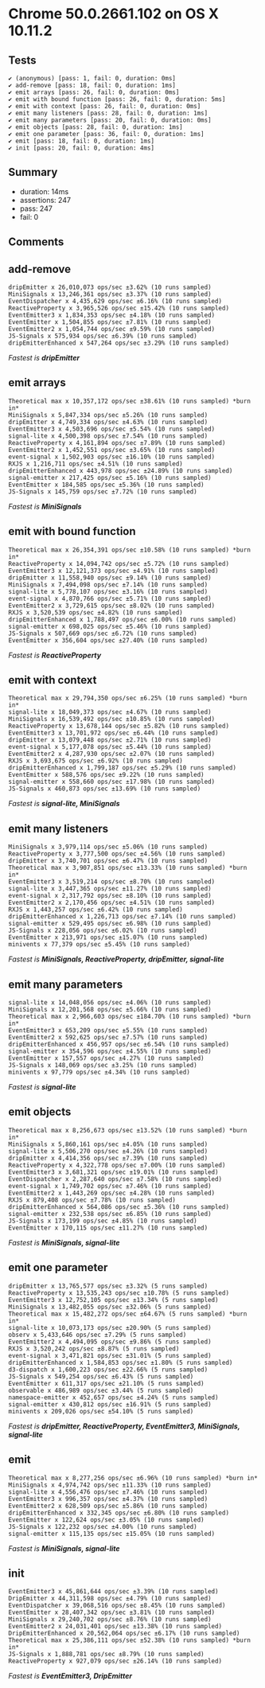 # Chrome 50.0.2661.102 on OS X 10.11.2

## Tests

    ✔ (anonymous) [pass: 1, fail: 0, duration: 0ms]
    ✔ add-remove [pass: 18, fail: 0, duration: 1ms]
    ✔ emit arrays [pass: 26, fail: 0, duration: 0ms]
    ✔ emit with bound function [pass: 26, fail: 0, duration: 5ms]
    ✔ emit with context [pass: 26, fail: 0, duration: 0ms]
    ✔ emit many listeners [pass: 28, fail: 0, duration: 1ms]
    ✔ emit many parameters [pass: 20, fail: 0, duration: 0ms]
    ✔ emit objects [pass: 28, fail: 0, duration: 1ms]
    ✔ emit one parameter [pass: 36, fail: 0, duration: 1ms]
    ✔ emit [pass: 18, fail: 0, duration: 1ms]
    ✔ init [pass: 20, fail: 0, duration: 4ms]

## Summary

- duration: 14ms
- assertions: 247
- pass: 247
- fail: 0


## Comments 


## add-remove
    dripEmitter x 26,010,073 ops/sec ±3.62% (10 runs sampled)
    MiniSignals x 13,246,361 ops/sec ±3.37% (10 runs sampled)
    EventDispatcher x 4,435,629 ops/sec ±6.16% (10 runs sampled)
    ReactiveProperty x 3,965,526 ops/sec ±15.42% (10 runs sampled)
    EventEmitter3 x 1,834,353 ops/sec ±4.18% (10 runs sampled)
    EventEmitter x 1,504,855 ops/sec ±7.81% (10 runs sampled)
    EventEmitter2 x 1,054,744 ops/sec ±9.59% (10 runs sampled)
    JS-Signals x 575,934 ops/sec ±6.39% (10 runs sampled)
    dripEmitterEnhanced x 547,264 ops/sec ±3.29% (10 runs sampled)
*Fastest is __dripEmitter__*

## emit arrays
    Theoretical max x 10,357,172 ops/sec ±38.61% (10 runs sampled) *burn in*
    MiniSignals x 5,847,334 ops/sec ±5.26% (10 runs sampled)
    dripEmitter x 4,749,334 ops/sec ±4.63% (10 runs sampled)
    EventEmitter3 x 4,503,696 ops/sec ±5.54% (10 runs sampled)
    signal-lite x 4,500,398 ops/sec ±7.54% (10 runs sampled)
    ReactiveProperty x 4,161,894 ops/sec ±7.89% (10 runs sampled)
    EventEmitter2 x 1,452,551 ops/sec ±3.65% (10 runs sampled)
    event-signal x 1,502,903 ops/sec ±16.10% (10 runs sampled)
    RXJS x 1,216,711 ops/sec ±4.51% (10 runs sampled)
    dripEmitterEnhanced x 443,978 ops/sec ±24.89% (10 runs sampled)
    signal-emitter x 217,425 ops/sec ±5.16% (10 runs sampled)
    EventEmitter x 184,585 ops/sec ±5.36% (10 runs sampled)
    JS-Signals x 145,759 ops/sec ±7.72% (10 runs sampled)
*Fastest is __MiniSignals__*

## emit with bound function
    Theoretical max x 26,354,391 ops/sec ±10.58% (10 runs sampled) *burn in*
    ReactiveProperty x 14,094,742 ops/sec ±5.72% (10 runs sampled)
    EventEmitter3 x 12,121,373 ops/sec ±4.91% (10 runs sampled)
    dripEmitter x 11,558,940 ops/sec ±9.14% (10 runs sampled)
    MiniSignals x 7,494,098 ops/sec ±7.14% (10 runs sampled)
    signal-lite x 5,778,107 ops/sec ±3.16% (10 runs sampled)
    event-signal x 4,870,766 ops/sec ±5.71% (10 runs sampled)
    EventEmitter2 x 3,729,615 ops/sec ±8.02% (10 runs sampled)
    RXJS x 3,520,539 ops/sec ±4.82% (10 runs sampled)
    dripEmitterEnhanced x 1,788,497 ops/sec ±6.00% (10 runs sampled)
    signal-emitter x 698,025 ops/sec ±5.46% (10 runs sampled)
    JS-Signals x 507,669 ops/sec ±6.72% (10 runs sampled)
    EventEmitter x 356,604 ops/sec ±27.40% (10 runs sampled)
*Fastest is __ReactiveProperty__*

## emit with context
    Theoretical max x 29,794,350 ops/sec ±6.25% (10 runs sampled) *burn in*
    signal-lite x 18,049,373 ops/sec ±4.67% (10 runs sampled)
    MiniSignals x 16,539,492 ops/sec ±10.85% (10 runs sampled)
    ReactiveProperty x 13,678,144 ops/sec ±5.82% (10 runs sampled)
    EventEmitter3 x 13,701,972 ops/sec ±6.44% (10 runs sampled)
    dripEmitter x 13,079,448 ops/sec ±2.71% (10 runs sampled)
    event-signal x 5,177,078 ops/sec ±5.44% (10 runs sampled)
    EventEmitter2 x 4,287,930 ops/sec ±2.07% (10 runs sampled)
    RXJS x 3,693,675 ops/sec ±6.92% (10 runs sampled)
    dripEmitterEnhanced x 1,799,187 ops/sec ±5.29% (10 runs sampled)
    EventEmitter x 588,576 ops/sec ±9.22% (10 runs sampled)
    signal-emitter x 558,660 ops/sec ±17.98% (10 runs sampled)
    JS-Signals x 460,873 ops/sec ±13.69% (10 runs sampled)
*Fastest is __signal-lite, MiniSignals__*

## emit many listeners
    MiniSignals x 3,979,114 ops/sec ±5.06% (10 runs sampled)
    ReactiveProperty x 3,777,500 ops/sec ±4.56% (10 runs sampled)
    dripEmitter x 3,740,701 ops/sec ±6.47% (10 runs sampled)
    Theoretical max x 3,907,851 ops/sec ±13.33% (10 runs sampled) *burn in*
    EventEmitter3 x 3,519,214 ops/sec ±8.70% (10 runs sampled)
    signal-lite x 3,447,365 ops/sec ±11.27% (10 runs sampled)
    event-signal x 2,317,792 ops/sec ±8.10% (10 runs sampled)
    EventEmitter2 x 2,170,456 ops/sec ±4.51% (10 runs sampled)
    RXJS x 1,443,257 ops/sec ±6.42% (10 runs sampled)
    dripEmitterEnhanced x 1,226,713 ops/sec ±7.14% (10 runs sampled)
    signal-emitter x 529,495 ops/sec ±6.98% (10 runs sampled)
    JS-Signals x 228,056 ops/sec ±6.02% (10 runs sampled)
    EventEmitter x 213,971 ops/sec ±15.07% (10 runs sampled)
    minivents x 77,379 ops/sec ±5.45% (10 runs sampled)
*Fastest is __MiniSignals, ReactiveProperty, dripEmitter, signal-lite__*

## emit many parameters
    signal-lite x 14,048,056 ops/sec ±4.06% (10 runs sampled)
    MiniSignals x 12,201,568 ops/sec ±5.66% (10 runs sampled)
    Theoretical max x 2,966,603 ops/sec ±184.70% (10 runs sampled) *burn in*
    EventEmitter3 x 653,209 ops/sec ±5.55% (10 runs sampled)
    EventEmitter2 x 592,625 ops/sec ±7.57% (10 runs sampled)
    dripEmitterEnhanced x 456,957 ops/sec ±6.54% (10 runs sampled)
    signal-emitter x 354,596 ops/sec ±4.55% (10 runs sampled)
    EventEmitter x 157,557 ops/sec ±4.27% (10 runs sampled)
    JS-Signals x 148,069 ops/sec ±3.25% (10 runs sampled)
    minivents x 97,779 ops/sec ±4.34% (10 runs sampled)
*Fastest is __signal-lite__*

## emit objects
    Theoretical max x 8,256,673 ops/sec ±13.52% (10 runs sampled) *burn in*
    MiniSignals x 5,860,161 ops/sec ±4.05% (10 runs sampled)
    signal-lite x 5,506,270 ops/sec ±4.26% (10 runs sampled)
    dripEmitter x 4,414,356 ops/sec ±7.39% (10 runs sampled)
    ReactiveProperty x 4,322,778 ops/sec ±7.00% (10 runs sampled)
    EventEmitter3 x 3,681,321 ops/sec ±19.01% (10 runs sampled)
    EventDispatcher x 2,287,640 ops/sec ±7.58% (10 runs sampled)
    event-signal x 1,749,702 ops/sec ±7.46% (10 runs sampled)
    EventEmitter2 x 1,443,269 ops/sec ±4.28% (10 runs sampled)
    RXJS x 879,408 ops/sec ±7.78% (10 runs sampled)
    dripEmitterEnhanced x 564,086 ops/sec ±5.36% (10 runs sampled)
    signal-emitter x 232,538 ops/sec ±6.85% (10 runs sampled)
    JS-Signals x 173,199 ops/sec ±4.85% (10 runs sampled)
    EventEmitter x 170,115 ops/sec ±11.27% (10 runs sampled)
*Fastest is __MiniSignals, signal-lite__*

## emit one parameter
    dripEmitter x 13,765,577 ops/sec ±3.32% (5 runs sampled)
    ReactiveProperty x 13,535,243 ops/sec ±10.78% (5 runs sampled)
    EventEmitter3 x 12,752,105 ops/sec ±13.34% (5 runs sampled)
    MiniSignals x 13,482,055 ops/sec ±32.06% (5 runs sampled)
    Theoretical max x 15,482,272 ops/sec ±64.67% (5 runs sampled) *burn in*
    signal-lite x 10,073,173 ops/sec ±20.90% (5 runs sampled)
    observ x 5,433,646 ops/sec ±7.29% (5 runs sampled)
    EventEmitter2 x 4,494,095 ops/sec ±9.86% (5 runs sampled)
    RXJS x 3,520,242 ops/sec ±8.87% (5 runs sampled)
    event-signal x 3,471,821 ops/sec ±31.01% (5 runs sampled)
    dripEmitterEnhanced x 1,584,853 ops/sec ±1.80% (5 runs sampled)
    d3-dispatch x 1,600,223 ops/sec ±22.66% (5 runs sampled)
    JS-Signals x 549,254 ops/sec ±6.43% (5 runs sampled)
    EventEmitter x 611,317 ops/sec ±21.10% (5 runs sampled)
    observable x 486,989 ops/sec ±3.44% (5 runs sampled)
    namespace-emitter x 452,657 ops/sec ±4.24% (5 runs sampled)
    signal-emitter x 430,812 ops/sec ±16.91% (5 runs sampled)
    minivents x 209,026 ops/sec ±54.10% (5 runs sampled)
*Fastest is __dripEmitter, ReactiveProperty, EventEmitter3, MiniSignals, signal-lite__*

## emit
    Theoretical max x 8,277,256 ops/sec ±6.96% (10 runs sampled) *burn in*
    MiniSignals x 4,974,742 ops/sec ±11.33% (10 runs sampled)
    signal-lite x 4,556,476 ops/sec ±7.46% (10 runs sampled)
    EventEmitter3 x 996,357 ops/sec ±4.37% (10 runs sampled)
    EventEmitter2 x 628,509 ops/sec ±5.86% (10 runs sampled)
    dripEmitterEnhanced x 332,345 ops/sec ±6.80% (10 runs sampled)
    EventEmitter x 122,624 ops/sec ±3.05% (10 runs sampled)
    JS-Signals x 122,232 ops/sec ±4.00% (10 runs sampled)
    signal-emitter x 115,135 ops/sec ±15.05% (10 runs sampled)
*Fastest is __MiniSignals, signal-lite__*

## init
    EventEmitter3 x 45,861,644 ops/sec ±3.39% (10 runs sampled)
    DripEmitter x 44,311,598 ops/sec ±4.79% (10 runs sampled)
    EventDispatcher x 39,068,516 ops/sec ±8.45% (10 runs sampled)
    EventEmitter x 28,407,342 ops/sec ±3.81% (10 runs sampled)
    MiniSignals x 29,240,702 ops/sec ±8.76% (10 runs sampled)
    EventEmitter2 x 24,031,401 ops/sec ±13.38% (10 runs sampled)
    DripEmitterEnhanced x 20,562,064 ops/sec ±6.17% (10 runs sampled)
    Theoretical max x 25,386,111 ops/sec ±52.38% (10 runs sampled) *burn in*
    JS-Signals x 1,888,781 ops/sec ±8.79% (10 runs sampled)
    ReactiveProperty x 927,079 ops/sec ±26.14% (10 runs sampled)
*Fastest is __EventEmitter3, DripEmitter__*
